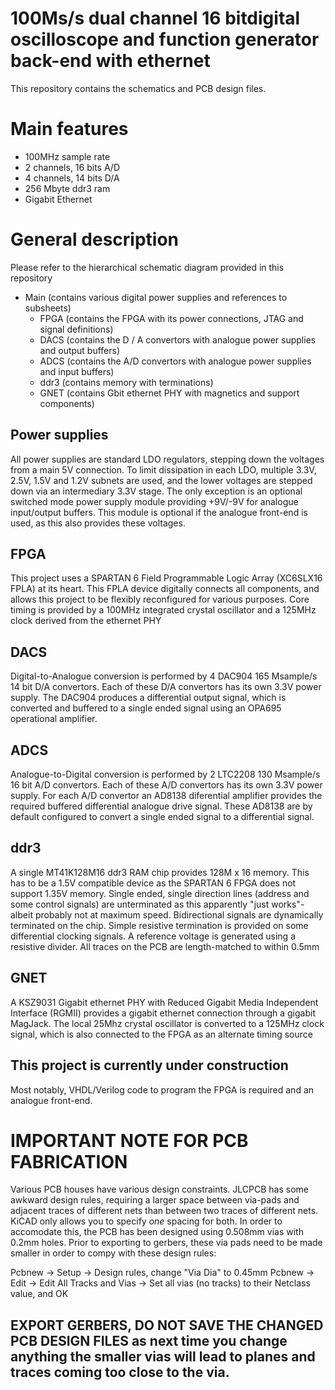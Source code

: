 # 100Ms/s dual channel 16 bitdigital oscilloscope and function generator back-end with ethernet 


This repository contains the schematics and PCB design files.

# Main features
- 100MHz sample rate
- 2 channels, 16 bits A/D
- 4 channels, 14 bits D/A
- 256 Mbyte ddr3 ram
- Gigabit Ethernet

# General description
Please refer to the hierarchical schematic diagram provided in this repository

* Main (contains various digital power supplies and references to subsheets)
   * FPGA (contains the FPGA with its power connections, JTAG and signal definitions)
   * DACS (contains the D / A convertors with analogue power supplies and output buffers)
   * ADCS (contains the A/D convertors with analogue power supplies and input buffers)
   * ddr3 (contains memory with terminations)
   * GNET (contains Gbit ethernet PHY with magnetics and support components)

## Power supplies
All power supplies are standard LDO regulators, stepping down the voltages from a main 5V connection. To limit dissipation in each LDO, multiple 3.3V, 2.5V, 1.5V and 1.2V subnets are used, and the lower voltages are stepped down via an intermediary 3.3V stage.
The only exception is an optional switched mode power supply module providing +9V/-9V for analogue input/output buffers. This module is optional if the analogue front-end is used, as this also provides these voltages.

## FPGA
This project uses a SPARTAN 6 Field Programmable Logic Array (XC6SLX16 FPLA) at its heart. This FPLA device digitally connects all components, and allows this project to be flexibly reconfigured for various purposes. Core timing is provided by a 100MHz integrated crystal oscillator and a 125MHz clock derived from the ethernet PHY 

## DACS
Digital-to-Analogue conversion is performed by 4 DAC904 165 Msample/s 14 bit D/A convertors. Each of these D/A convertors has its own 3.3V power supply. The DAC904 produces a differential output signal, which is converted and buffered to a single ended signal using an OPA695 operational amplifier.

## ADCS
Analogue-to-Digital conversion is performed by 2 LTC2208 130 Msample/s 16 bit A/D convertors. Each of these A/D convertors has its own 3.3V power supply. For each A/D convertor an AD8138 diferential amplifier provides the required buffered differential analogue drive signal. These AD8138 are by default configured to convert a single ended signal to a differential signal.

## ddr3
A single MT41K128M16 ddr3 RAM chip provides 128M x 16 memory. This has to be a 1.5V compatible device as the SPARTAN 6 FPGA does not support 1.35V memory. Single ended, single direction lines (address and some control signals) are unterminated as this apparently "just works"-albeit probably not at maximum speed. Bidirectional signals are dynamically terminated on the chip. Simple resistive termination is provided on some differential clocking signals. A reference voltage is generated using a resistive divider. All traces on the PCB are length-matched to within 0.5mm

## GNET
A KSZ9031 Gigabit ethernet PHY with Reduced Gigabit Media Independent Interface (RGMII) provides a gigabit ethernet connection through a gigabit MagJack. The local 25Mhz crystal oscillator is converted to a 125MHz clock signal, which is also connected to the FPGA as an alternate timing source


## This project is currently under construction
Most notably, VHDL/Verilog code to program the FPGA is required and an analogue front-end.


# IMPORTANT NOTE FOR PCB FABRICATION

Various PCB houses have various design constraints. JLCPCB has some awkward design rules, requiring a larger space between via-pads and adjacent traces of different nets than between two traces of different nets. KiCAD only allows you to specify *one* spacing for both. In order to accomodate this, the PCB has been designed using 0.508mm vias with 0.2mm holes. Prior to exporting to gerbers, these via pads need to be made smaller in order to compy with these design rules:

Pcbnew -> Setup -> Design rules, change "Via Dia" to 0.45mm
Pcbnew -> Edit -> Edit All Tracks and Vias -> Set all vias (no tracks) to their Netclass value, and OK

## EXPORT GERBERS, DO NOT SAVE THE CHANGED PCB DESIGN FILES as next time you change anything the smaller vias will lead to planes and traces coming too close to the via.


